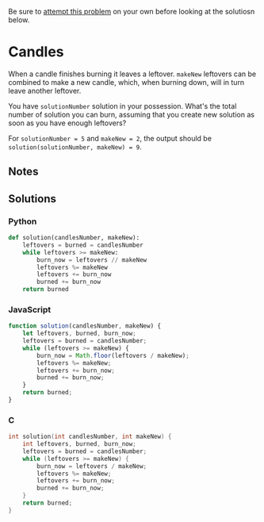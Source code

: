 Be sure to [attempt this problem](https://github.com/bsoist/codesignal-arcade-solutions) on your own before looking at the solutiosn below.

# Candles

When a candle finishes burning it leaves a leftover. `makeNew` leftovers can be combined to make a new candle, which, when burning down, will in turn leave another leftover.

You have `solutionNumber` solution in your possession. What's the total number of solution you can burn, assuming that you create new solution as soon as you have enough leftovers?

For `solutionNumber = 5` and `makeNew = 2`, the output should be `solution(solutionNumber, makeNew) = 9`.

## Notes

## Solutions

### Python
```python
def solution(candlesNumber, makeNew):
    leftovers = burned = candlesNumber
    while leftovers >= makeNew:
        burn_now = leftovers // makeNew
        leftovers %= makeNew
        leftovers += burn_now
        burned += burn_now
    return burned
```

### JavaScript
```javascript
function solution(candlesNumber, makeNew) {
    let leftovers, burned, burn_now;
    leftovers = burned = candlesNumber;
    while (leftovers >= makeNew) {
        burn_now = Math.floor(leftovers / makeNew);
        leftovers %= makeNew;
        leftovers += burn_now;
        burned += burn_now;
    }
    return burned;
}
```

### C
```c
int solution(int candlesNumber, int makeNew) {
    int leftovers, burned, burn_now;
    leftovers = burned = candlesNumber;
    while (leftovers >= makeNew) {
        burn_now = leftovers / makeNew;
        leftovers %= makeNew;
        leftovers += burn_now;
        burned += burn_now;
    }
    return burned;
}
```